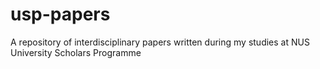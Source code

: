 # usp-papers
A repository of interdisciplinary papers written during my studies at NUS University Scholars Programme
